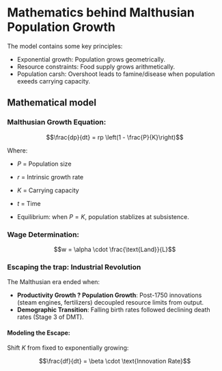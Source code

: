 # Mathematics behind Malthusian Population Growth

The model contains some key principles:
- Exponential growth: Population grows geometrically.
- Resource constraints: Food supply grows arithmetically.
- Population carsh: Overshoot leads to famine/disease when population exeeds carrying capacity.

## Mathematical model
### Malthusian Growth Equation:
$$\frac{dp}{dt} = rp \left(1 - \frac{P}{K}\right)$$

Where:
- $P$ = Population size
- $r$ = Intrinsic growth rate
- $K$ = Carrying capacity
- $t$ = Time

- Equilibrium: when $P = K$, population stablizes at subsistence.

### Wage Determination:
$$w = \alpha \cdot \frac{\text{Land}}{L}$$

### Escaping the trap: Industrial Revolution
The Malthusian era ended when:
- **Productivity Growth ? Population Growth**: Post-1750 innovations (steam engines, fertilizers) decoupled resource limits from output.
- **Demographic Transition**: Falling birth rates followed declining death rates (Stage 3 of DMT).

#### Modeling the Escape:
Shift $K$ from fixed to exponentially growing:

$$\frac{df}{dt} = \beta \cdot \text{Innovation Rate}$$
